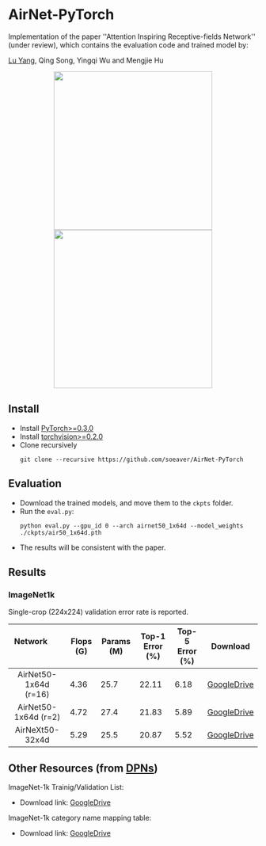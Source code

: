 # AirNet-PyTorch
Implementation of the paper ''Attention Inspiring Receptive-fields Network'' (under review), which contains the evaluation code and trained model by:

[Lu Yang](https://github.com/soeaver), Qing Song, Yingqi Wu and Mengjie Hu

<p align="center">
<img src="https://github.com/soeaver/AirNet-PyTorch/blob/master/images/air_bottleneck.png" height="320">
<img src="https://github.com/soeaver/AirNet-PyTorch/blob/master/images/air_module.png" height="320">
</p>


## Install
* Install [PyTorch>=0.3.0](http://pytorch.org/)
* Install [torchvision>=0.2.0](http://pytorch.org/)
* Clone recursively
  ```
  git clone --recursive https://github.com/soeaver/AirNet-PyTorch
  ```

## Evaluation
* Download the trained models, and move them to the `ckpts` folder.
* Run the `eval.py`:
  ```
  python eval.py --gpu_id 0 --arch airnet50_1x64d --model_weights ./ckpts/air50_1x64d.pth
  ```
* The results will be consistent with the paper.


## Results

### ImageNet1k
Single-crop (224x224) validation error rate is reported. 

| Network                 | Flops (G) | Params (M) | Top-1 Error (%) | Top-5 Error (%) | Download |
| :---------------------: | --------- |----------- | --------------- | --------------- | -------- |
| AirNet50-1x64d (r=16)   | 4.36      | 25.7       | 22.11           | 6.18            | [GoogleDrive](https://drive.google.com/open?id=1oUHnx8pw9YRJshN2biLoh_H1I4efoTWE) |
| AirNet50-1x64d (r=2)    | 4.72      | 27.4       | 21.83           | 5.89            | [GoogleDrive](https://drive.google.com/open?id=1rOA9ciKbEKMkiDO3g3qY06goXZR9hO-Y) |
| AirNeXt50-32x4d         | 5.29      | 25.5       | 20.87           | 5.52            | [GoogleDrive](https://drive.google.com/open?id=1xLcPHN1NCONtpDKNXDEIKhAn475mYD-L) |


## Other Resources (from [DPNs](https://github.com/cypw/DPNs))

ImageNet-1k Trainig/Validation List:
- Download link: [GoogleDrive](https://goo.gl/Ne42bM)

ImageNet-1k category name mapping table:
- Download link: [GoogleDrive](https://goo.gl/YTAED5)

